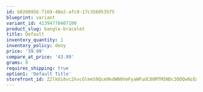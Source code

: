 ```yaml
---
id: b8268956-7169-48e2-afc9-17c3560535f5
blueprint: variant
variant_id: 41394778407100
product_slug: bangle-bracelet
title: Default
inventory_quantity: 1
inventory_policy: deny
price: '39.99'
compare_at_price: '43.99'
grams: 0
requires_shipping: true
option1: 'Default Title'
storefront_id: Z2lkOi8vc2hvcGlmeS9Qcm9kdWN0VmFyaWFudC80MTM5NDc3ODQwNzEwMA==
---
```

